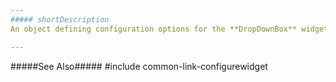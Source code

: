 ```yaml
---
##### shortDescription
An object defining configuration options for the **DropDownBox** widget.

---
```

#####See Also#####
#include common-link-configurewidget
